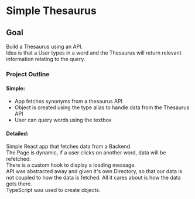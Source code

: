 # Simple Thesaurus

## Goal
Build a Thesaurus using an API.<br>
Idea is that a User types in a word and the Thesaurus will return relevant information relating to the query.<br>

### Project Outline

#### Simple:

- App fetches synonyms from a thesaurus API
- Object is created using the type alias to handle data from the Thesaurus API
- User can query words using the textbox

#### Detailed:

Simple React app that fetches data from a Backend.<br>
The Page is dynamic, if a user clicks on another word, data will be refetched.<br>
There is a custom hook to display a loading message.<br>
API was abstracted away and given it's own Directory, so that our data is not coupled to how the data is fetched. All it cares about is how the data gets there.<br>
TypeScript was used to create objects. <br>
